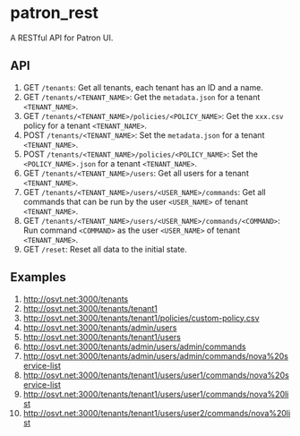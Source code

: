 # patron_rest
A RESTful API for Patron UI.

## API

1. GET ``/tenants``: Get all tenants, each tenant has an ID and a name.
2. GET ``/tenants/<TENANT_NAME>``: Get the ``metadata.json`` for a tenant ``<TENANT_NAME>``.
3. GET ``/tenants/<TENANT_NAME>/policies/<POLICY_NAME>``: Get the ``xxx.csv`` policy for a tenant ``<TENANT_NAME>``.
4. POST ``/tenants/<TENANT_NAME>``: Set the ``metadata.json`` for a tenant ``<TENANT_NAME>``.
5. POST ``/tenants/<TENANT_NAME>/policies/<POLICY_NAME>``: Set the ``<POLICY_NAME>.json`` for a tenant ``<TENANT_NAME>``.
6. GET ``/tenants/<TENANT_NAME>/users``: Get all users for a tenant ``<TENANT_NAME>``.
7. GET ``/tenants/<TENANT_NAME>/users/<USER_NAME>/commands``: Get all commands that can be run by the user ``<USER_NAME>`` of tenant ``<TENANT_NAME>``.
8. GET ``/tenants/<TENANT_NAME>/users/<USER_NAME>/commands/<COMMAND>``: Run command ``<COMMAND>`` as the user ``<USER_NAME>`` of tenant ``<TENANT_NAME>``.
9. GET ``/reset``: Reset all data to the initial state.

## Examples

1. http://osvt.net:3000/tenants
2. http://osvt.net:3000/tenants/tenant1
3. http://osvt.net:3000/tenants/tenant1/policies/custom-policy.csv
4. http://osvt.net:3000/tenants/admin/users
4. http://osvt.net:3000/tenants/tenant1/users
5. http://osvt.net:3000/tenants/admin/users/admin/commands
6. http://osvt.net:3000/tenants/admin/users/admin/commands/nova%20service-list
6. http://osvt.net:3000/tenants/tenant1/users/user1/commands/nova%20service-list
6. http://osvt.net:3000/tenants/tenant1/users/user1/commands/nova%20list
6. http://osvt.net:3000/tenants/tenant1/users/user2/commands/nova%20list
